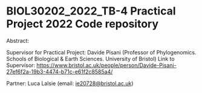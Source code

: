 # BIOL30202_2022_TB-4 Practical Project 2022 Code repository 

Abstract: 

Supervisor for Practical Project: ‪Davide Pisani (Professor of Phylogenomics. Schools of Biological & Earth Sciences. University of Bristol)
Link to Supervisor: https://www.bristol.ac.uk/people/person/Davide-Pisani-27ef6f2a-19b3-4474-b71c-e61f2c8585a4/

Partner: Luca Lalsie (email: ie20728@bristol.ac.uk) 
